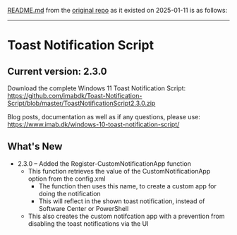 [README.md](https://raw.githubusercontent.com/imabdk/Toast-Notification-Script/6c54ca160089e489444a0b8aeb382acc1fc68f5e/README.md) from the [original repo](https://github.com/imabdk/Toast-Notification-Script) as it existed on 2025-01-11 is as follows:

___

# Toast Notification Script

## Current version: 2.3.0

Download the complete Windows 11 Toast Notification Script: https://github.com/imabdk/Toast-Notification-Script/blob/master/ToastNotificationScript2.3.0.zip

Blog posts, documentation as well as if any questions, please use: https://www.imab.dk/windows-10-toast-notification-script/

## What's New

- 2.3.0 – Added the Register-CustomNotificationApp function
   - This function retrieves the value of the CustomNotificationApp option from the config.xml
      - The function then uses this name, to create a custom app for doing the notification
      - This will reflect in the shown toast notification, instead of Software Center or PowerShell
   - This also creates the custom notifcation app with a prevention from disabling the toast notifications via the UI
